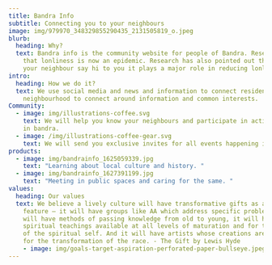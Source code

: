 ```yaml
---
title: Bandra Info
subtitle: Connecting you to your neighbours
image: img/979970_348329855290435_2131505819_o.jpeg
blurb:
  heading: Why?
  text: Bandra info is the community website for people of Bandra. Research shows
    that lonliness is now an epidemic. Research has also pointed out that if
    your neighbour say hi to you it plays a major role in reducing lonliness.
intro:
  heading: How we do it?
  text: We use social media and news and information to connect residents from the
    neighbourhood to connect around information and common interests.
Community:
  - image: img/illustrations-coffee.svg
    text: We will help you know your neighbours and participate in activities
    in bandra.
  - image: /img/illustrations-coffee-gear.svg
    text: We will send you exclusive invites for all events happening in bandra.
products:
  - image: img/bandrainfo_1625059339.jpg
    text: "Learning about local culture and history. "
  - image: img/bandrainfo_1627391199.jpg
    text: "Meeting in public spaces and caring for the same. "
values:
  heading: Our values
  text: We believe a lively culture will have transformative gifts as a general
    feature – it will have groups like AA which address specific problems, it
    will have methods of passing knowledge from old to young, it will have
    spiritual teachings available at all levels of maturation and for the birth
    of the spiritual self. And it will have artists whose creations are gifts
    for the transformation of the race. - The Gift by Lewis Hyde
    - image: img/goals-target-aspiration-perforated-paper-bullseye.jpeg
---
```

